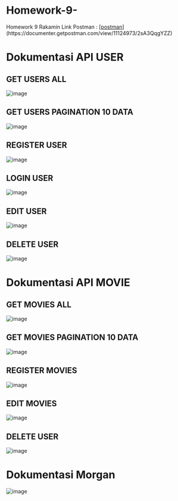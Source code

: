 # Homework-9-
 Homework 9 Rakamin
 Link Postman : [[postman]([https://pages.github.com/](https://documenter.getpostman.com/view/11124973/2sA3QqgYZZ))](https://documenter.getpostman.com/view/11124973/2sA3QqgYZZ)

# Dokumentasi API USER
## GET USERS ALL
![image](https://github.com/VYPRATAMA009/Homework-9/assets/42761818/5da2e91d-4ec2-4e0f-add0-54e97c39bbca)



## GET USERS PAGINATION 10 DATA
![image](https://github.com/VYPRATAMA009/Homework-9/assets/42761818/4d3c0ddf-bf6b-4308-8f46-02580822b38a)



## REGISTER USER
![image](https://github.com/VYPRATAMA009/Homework-9/assets/42761818/97959f6f-31e6-4731-88a1-e525f558e580)



## LOGIN USER
![image](https://github.com/VYPRATAMA009/Homework-9/assets/42761818/009aea09-824a-41a0-b176-c72d4edaaf80)


## EDIT USER
![image](https://github.com/VYPRATAMA009/Homework-9/assets/42761818/d16e03c6-4220-4fe7-89b7-1ca90b6b8927)



## DELETE USER
![image](https://github.com/VYPRATAMA009/Homework-9/assets/42761818/0a9601e8-1112-4f89-927b-879d589a0dca)



# Dokumentasi API MOVIE
## GET MOVIES ALL
![image](https://github.com/VYPRATAMA009/Homework-9/assets/42761818/39902baa-2788-4a61-9831-78f30cafac9e)



## GET MOVIES PAGINATION 10 DATA
![image](https://github.com/VYPRATAMA009/Homework-9/assets/42761818/fe4778d1-caba-4722-91c6-9fd4a7650ed5)



## REGISTER MOVIES
![image](https://github.com/VYPRATAMA009/Homework-9/assets/42761818/fab07645-7cb7-45c5-a2f9-80e891d15bb4)


## EDIT MOVIES
![image](https://github.com/VYPRATAMA009/Homework-9/assets/42761818/1ffccc8f-ecb6-431b-aa88-5866929ce646)


## DELETE USER
![image](https://github.com/VYPRATAMA009/Homework-9/assets/42761818/9dc44f52-f26f-4dff-9020-eb198e0ee6c2)



# Dokumentasi Morgan
![image](https://github.com/VYPRATAMA009/Homework-9/assets/42761818/143a0b9b-bbe9-4503-a7c9-32e37a7cd1a5)


